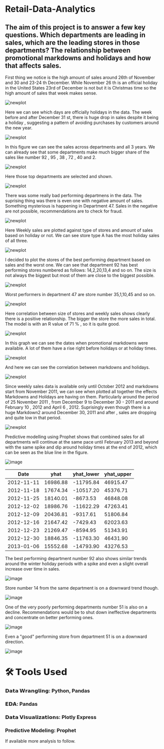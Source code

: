 # Retail-Data-Analytics

## The aim of this project is to answer a few key questions. Which departments are leading in sales, which are the leading stores in those departments? The relationship between promotional markdowns and holidays and how that affects sales.



First thing we notice is the high amount of sales around 26th of November and 30 and 23-24 th December. While November 26 th is an official holiday in the United States 23rd of December is not but it is Christmas time so the high amount of sales that week makes sense.

![newplot](https://github.com/user-attachments/assets/e5aa2d9d-d972-46d4-90e1-a72baa0ee1a4)

Here we can see which days are officially holidays in the data. The week before and after December 31 st, there is huge drop in sales despite it being a holiday , suggesting a pattern of avoiding purchases by customers around the new year.

![newplot](https://github.com/user-attachments/assets/cfec1d07-69b3-46c6-ae2b-22db56bd3d66)


In this figure we can see the sales across departments and all 3 years. We can already see that some departments make much bigger share of the sales like number 92 , 95 , 38 , 72 , 40 and 2.

![newplot](https://github.com/user-attachments/assets/84e6ebae-1530-418d-ba2b-74441c1ddd33)


Here those top departments are selected and shown.

![newplot](https://github.com/user-attachments/assets/7073199f-5782-41aa-8ba8-c02b00ba7d23)



There was some really bad performing departmens in the data. The suprising thing was there is even one with negative amount of sales. Something mysterious is happening in Department 47. Sales in the negative are not possible, recommendations are to check for fraud.

![newplot](https://github.com/user-attachments/assets/40f9279d-d689-4640-a00d-37b013e08181)


Here Weekly sales are plotted against type of stores and amount of sales based on holiday or not. We can see store type A has the most holiday sales of all three.

![newplot](https://github.com/user-attachments/assets/d74e29e3-5157-4309-a883-36a6cce93779)



I decided to plot the stores of the best performing department based on sales and the worst one. We can see that department 92 has best performing stores numbered as follows: 14,2,20,13,4 and so on. The size is not always the biggest but most of them are close to the biggest possible.

![newplot](https://github.com/user-attachments/assets/06380c5a-8280-4816-b98c-67305e308455)


Worst performers in department 47 are store number 35,1,10,45 and so on.

![newplot](https://github.com/user-attachments/assets/1d8e61da-1c5d-43fc-9f63-d88b9f3602aa)



Here correlation between size of stores and weekly sales shows clearly there is a positive relationship. The bigger the store the more sales in total. The model is with an R value of 71 % , so it is quite good.

![newplot](https://github.com/user-attachments/assets/d9fd3189-a5d0-42d4-bdc7-7efca57fea60)


In this graph we can see the dates when promotional markdowns were available. A lot of them have a rise right before holidays or at holiday times.


![newplot](https://github.com/user-attachments/assets/19c8f870-e533-4829-b6fd-f17e7f5dcf1d)

And here we can see the correlation between markdowns and holidays.

![newplot](https://github.com/user-attachments/assets/e6fd74c7-927e-4943-8475-d6efe3b1facd)

Since weekly sales data is available only until October 2012 and markdowns start from November 2011, we can see when plotted all together the effects Markdowns and Holidays are having on them. Particularly around the period of 25 November 2011 , from December 9 to December 30 - 2011 and around February 10 , 2012 and April 6 , 2012. Suprisingly even though there is a huge Markdown2 around December 30, 2011 and after , sales are dropping and quite low in that period.


![newplot](https://github.com/user-attachments/assets/3af6299a-5be6-4538-a2fd-83b179905290)


Predictive modelling using Prophet shows that combined sales for all departments will continue at the same pace until February 2013 and beyond with the same spike and dip around holiday times at the end of 2012, which can be seen as the blue line in the figure.

![image](https://github.com/user-attachments/assets/e1a71c65-0208-410d-a113-0668425b7003)



| Date       | yhat        | yhat_lower      | yhat_upper      |
|------------|-------------|-----------------|-----------------|
| 2012-11-11 | 16986.88    | -11795.84       | 46915.47        |
| 2012-11-18 | 17674.34    | -10517.20       | 45376.71        |
| 2012-11-25 | 18140.01    | -8673.53        | 46848.08        |
| 2012-12-02 | 18986.76    | -11622.29       | 47263.41        |
| 2012-12-09 | 20436.81    | -9317.61        | 51806.84        |
| 2012-12-16 | 21647.42    | -7429.43        | 62023.63        |
| 2012-12-23 | 21269.47    | -8594.95        | 51343.91        |
| 2012-12-30 | 18846.35    | -11763.30       | 46431.90        |
| 2013-01-06 | 15552.68    | -14793.90       | 43276.53        |


The best performing department number 92 also shows similar trends around the winter holiday periods with a spike and even a slight overall increase over time in sales.

![image](https://github.com/user-attachments/assets/19151199-987b-4075-8d9b-22ea9558d683)


Store number 14 from the same department is on a downward trend though.

![image](https://github.com/user-attachments/assets/0a8dd1c5-d76b-4ba3-b5fc-b68d2b014e64)


One of the very poorly performing departments number 51 is also on a decline. Recommendations would be to shut down ineffective departments and concentrate on better performing ones.

![image](https://github.com/user-attachments/assets/033a658f-37f7-46b2-bfc0-560f87e0067b)


Even a "good" performing store from department 51 is on a downward direction.

![image](https://github.com/user-attachments/assets/53bf6988-a07d-43c4-844b-1ece7a11c98e)


# 🛠️ 𝗧𝗼𝗼𝗹𝘀 𝗨𝘀𝗲𝗱

### 𝗗𝗮𝘁𝗮 𝗪𝗿𝗮𝗻𝗴𝗹𝗶𝗻𝗴: Python, Pandas
### 𝗘𝗗𝗔: Pandas
### 𝗗𝗮𝘁𝗮 𝗩𝗶𝘀𝘂𝗮𝗹𝗶𝘇𝗮𝘁𝗶𝗼𝗻s: Plotly Express
### Predictive Modeling: Prophet

If available more analysis to follow.

